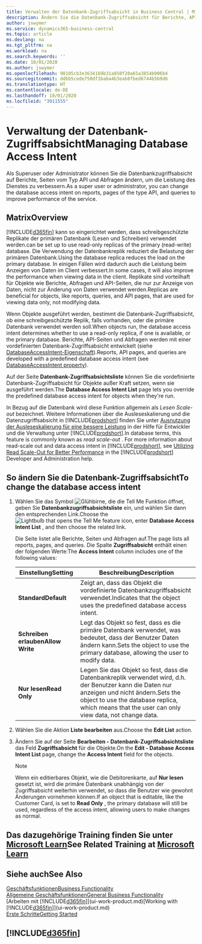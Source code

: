 ```yaml
---
title: Verwalten der Datenbank-Zugriffsabsicht in Business Central | Microsoft Docs
description: Ändern Sie die Datenbank-Zugriffsabsicht für Berichte, API-Seiten und Abfragen.
author: jswymer
ms.service: dynamics365-business-central
ms.topic: article
ms.devlang: na
ms.tgt_pltfrm: na
ms.workload: na
ms.search.keywords: ''
ms.date: 10/01/2020
ms.author: jswymer
ms.openlocfilehash: 98105cb3e3634169b31a850f20a65a3854b006b4
ms.sourcegitcommit: ddbb5cede750df1baba4b3eab8fbed6744b5b9d6
ms.translationtype: HT
ms.contentlocale: de-DE
ms.lasthandoff: 10/01/2020
ms.locfileid: "3911555"
---
```

# <a name="managing-database-access-intent"></a><span data-ttu-id="235d3-103">Verwaltung der Datenbank-Zugriffsabsicht</span><span class="sxs-lookup"><span data-stu-id="235d3-103">Managing Database Access Intent</span></span> 

<span data-ttu-id="235d3-104">Als Superuser oder Administrator können Sie die Datenbankzugriffsabsicht auf Berichte, Seiten vom Typ API und Abfragen ändern, um die Leistung des Dienstes zu verbessern.</span><span class="sxs-lookup"><span data-stu-id="235d3-104">As a super user or administrator, you can change the database access intent on reports, pages of the type API, and queries to improve performance of the service.</span></span>

## <a name="overview"></a><span data-ttu-id="235d3-105">Matrix</span><span class="sxs-lookup"><span data-stu-id="235d3-105">Overview</span></span>

[!INCLUDE[d365fin](includes/d365fin_md.md)] <span data-ttu-id="235d3-106">kann so eingerichtet werden, dass schreibgeschützte Replikate der primären Datenbank (Lesen und Schreiben) verwendet werden.</span><span class="sxs-lookup"><span data-stu-id="235d3-106">can be set up to use read-only replicas of the primary (read-write) database.</span></span> <span data-ttu-id="235d3-107">Die Verwendung der Datenbankreplik reduziert die Belastung der primären Datenbank.</span><span class="sxs-lookup"><span data-stu-id="235d3-107">Using the database replica reduces the load on the primary database.</span></span> <span data-ttu-id="235d3-108">In einigen Fällen wird dadurch auch die Leistung beim Anzeigen von Daten im Client verbessert.</span><span class="sxs-lookup"><span data-stu-id="235d3-108">In some cases, it will also improve the performance when viewing data in the client.</span></span> <span data-ttu-id="235d3-109">Replikate sind vorteilhaft für Objekte wie Berichte, Abfragen und API-Seiten, die nur zur Anzeige von Daten, nicht zur Änderung von Daten verwendet werden.</span><span class="sxs-lookup"><span data-stu-id="235d3-109">Replicas are beneficial for objects, like reports, queries, and API pages, that are used for viewing data only, not modifying data.</span></span>

<span data-ttu-id="235d3-110">Wenn Objekte ausgeführt werden, bestimmt die Datenbank-Zugriffsabsicht, ob eine schreibgeschützte Replik, falls vorhanden, oder die primäre Datenbank verwendet werden soll.</span><span class="sxs-lookup"><span data-stu-id="235d3-110">When objects run, the database access intent determines whether to use a read-only replica, if one is available, or the primary database.</span></span> <span data-ttu-id="235d3-111">Berichte, API-Seiten und Abfragen werden mit einer vordefinierten Datenbank-Zugriffsabsicht entwickelt (siehe [DatabaseAccessIntent-Eigenschaft](/dynamics365/business-central/dev-itpro/developer/properties/devenv-dataaccessintent-property)).</span><span class="sxs-lookup"><span data-stu-id="235d3-111">Reports, API pages, and queries are developed with a predefined database access intent (see [DatabaseAccessIntent property](/dynamics365/business-central/dev-itpro/developer/properties/devenv-dataaccessintent-property)).</span></span>

<span data-ttu-id="235d3-112">Auf der Seite **Datenbank-Zugriffsabsichtsliste** können Sie die vordefinierte Datenbank-Zugriffsabsicht für Objekte außer Kraft setzen, wenn sie ausgeführt werden.</span><span class="sxs-lookup"><span data-stu-id="235d3-112">The **Database Access Intent List** page lets you override the predefined database access intent for objects when they're run.</span></span>

<span data-ttu-id="235d3-113">In Bezug auf die Datenbank wird diese Funktion allgemein als *Lesen Scale-out* bezeichnet. Weitere Informationen über die Ausleseskalierung und die Datenzugriffsabsicht in [!INCLUDE[prodshort](includes/prodshort.md)] finden Sie unter [Ausnutzung der Ausleseskalierung für eine bessere Leistung](/dynamics365/business-central/dev-itpro/administration/database-read-scale-out-overview) in der Hilfe für Entwickler und die Verwaltung unter [!INCLUDE[prodshort](includes/prodshort.md)].</span><span class="sxs-lookup"><span data-stu-id="235d3-113">In database terms, this feature is commonly known as *read scale-out* . For more information about read-scale out and data access intent in [!INCLUDE[prodshort](includes/prodshort.md)], see [Utilizing Read Scale-Out for Better Performance](/dynamics365/business-central/dev-itpro/administration/database-read-scale-out-overview) in the [!INCLUDE[prodshort](includes/prodshort.md)] Developer and Administration help.</span></span>

## <a name="to-change-the-database-access-intent"></a><span data-ttu-id="235d3-114">So ändern Sie die Datenbank-Zugriffsabsicht</span><span class="sxs-lookup"><span data-stu-id="235d3-114">To change the database access intent</span></span>

1. <span data-ttu-id="235d3-115">Wählen Sie das Symbol ![Glühbirne, die die Tell Me Funktion öffnet](media/ui-search/search_small.png "Was möchten Sie tun?"), geben Sie **Datenbankzugriffsabsichtsliste** ein, und wählen Sie dann den entsprechenden Link.</span><span class="sxs-lookup"><span data-stu-id="235d3-115">Choose the ![Lightbulb that opens the Tell Me feature](media/ui-search/search_small.png "Tell me what you want to do") icon, enter **Database Access Intent List** , and then choose the related link.</span></span>

    <span data-ttu-id="235d3-116">Die Seite listet alle Berichte, Seiten und Abfragen auf.</span><span class="sxs-lookup"><span data-stu-id="235d3-116">The page lists all reports, pages, and queries.</span></span> <span data-ttu-id="235d3-117">Die Spalte **Zugriffsabsicht** enthält einen der folgenden Werte:</span><span class="sxs-lookup"><span data-stu-id="235d3-117">The **Access Intent** column includes one of the following values:</span></span>

    |<span data-ttu-id="235d3-118">**Einstellung**</span><span class="sxs-lookup"><span data-stu-id="235d3-118">**Setting**</span></span>|<span data-ttu-id="235d3-119">**Beschreibung**</span><span class="sxs-lookup"><span data-stu-id="235d3-119">**Description**</span></span>|  
    |------------|-------------|  
    |<span data-ttu-id="235d3-120">**Standard**</span><span class="sxs-lookup"><span data-stu-id="235d3-120">**Default**</span></span>|<span data-ttu-id="235d3-121">Zeigt an, dass das Objekt die vordefinierte Datenbankzugriffsabsicht verwendet.</span><span class="sxs-lookup"><span data-stu-id="235d3-121">Indicates that the object uses the predefined database access intent.</span></span>|
    |<span data-ttu-id="235d3-122">**Schreiben erlauben**</span><span class="sxs-lookup"><span data-stu-id="235d3-122">**Allow Write**</span></span>|<span data-ttu-id="235d3-123">Legt das Objekt so fest, dass es die primäre Datenbank verwendet, was bedeutet, dass der Benutzer Daten ändern kann.</span><span class="sxs-lookup"><span data-stu-id="235d3-123">Sets the object to use the primary database, allowing the user to modify data.</span></span>|
    |<span data-ttu-id="235d3-124">**Nur lesen**</span><span class="sxs-lookup"><span data-stu-id="235d3-124">**Read Only**</span></span>|<span data-ttu-id="235d3-125">Legen Sie das Objekt so fest, dass die Datenbankreplik verwendet wird, d.h. der Benutzer kann die Daten nur anzeigen und nicht ändern.</span><span class="sxs-lookup"><span data-stu-id="235d3-125">Sets the object to use the database replica, which means that the user can only view data, not change data.</span></span>|

2. <span data-ttu-id="235d3-126">Wählen Sie die Aktion **Liste bearbeiten** aus.</span><span class="sxs-lookup"><span data-stu-id="235d3-126">Choose the **Edit List** action.</span></span>

3. <span data-ttu-id="235d3-127">Ändern Sie auf der Seite **Bearbeiten - Datenbank-Zugriffsabsichtsliste** das Feld **Zugriffsabsicht** für die Objekte.</span><span class="sxs-lookup"><span data-stu-id="235d3-127">On the **Edit - Database Access Intent List** page, change the **Access Intent** field for the objects.</span></span>

    > [!NOTE]
    > <span data-ttu-id="235d3-128">Wenn ein editierbares Objekt, wie die Debitorenkarte, auf **Nur lesen** gesetzt ist, wird die primäre Datenbank unabhängig von der Zugriffsabsicht weiterhin verwendet, so dass die Benutzer wie gewohnt Änderungen vornehmen können.</span><span class="sxs-lookup"><span data-stu-id="235d3-128">If an object that is editable, like the Customer Card, is set to **Read Only** , the primary database will still be used, regardless of the access intent, allowing users to make changes as normal.</span></span>

## <a name="see-related-training-at-microsoft-learn"></a><span data-ttu-id="235d3-129">Das dazugehörige Training finden Sie unter [Microsoft Learn](/learn/paths/deploy-configure-dynamics-365-business-central/)</span><span class="sxs-lookup"><span data-stu-id="235d3-129">See Related Training at [Microsoft Learn](/learn/paths/deploy-configure-dynamics-365-business-central/)</span></span>

## <a name="see-also"></a><span data-ttu-id="235d3-130">Siehe auch</span><span class="sxs-lookup"><span data-stu-id="235d3-130">See Also</span></span>
[<span data-ttu-id="235d3-131">Geschäftsfunktionen</span><span class="sxs-lookup"><span data-stu-id="235d3-131">Business Functionality</span></span>](across-business-functionality.md)  
[<span data-ttu-id="235d3-132">Allgemeine Geschäftsfunktionen</span><span class="sxs-lookup"><span data-stu-id="235d3-132">General Business Functionality</span></span>](ui-across-business-areas.md)  
<span data-ttu-id="235d3-133">[Arbeiten mit [!INCLUDE[d365fin](includes/d365fin_md.md)]](ui-work-product.md)</span><span class="sxs-lookup"><span data-stu-id="235d3-133">[Working with [!INCLUDE[d365fin](includes/d365fin_md.md)]](ui-work-product.md)</span></span>  
[<span data-ttu-id="235d3-134">Erste Schritte</span><span class="sxs-lookup"><span data-stu-id="235d3-134">Getting Started</span></span>](product-get-started.md)    

## [!INCLUDE[d365fin](includes/free_trial_md.md)]  
